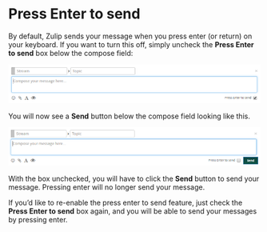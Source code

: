 # Press Enter to send

By default, Zulip sends your message when you press enter (or return) on your keyboard. If you want to turn this off, simply uncheck the **Press Enter to send** box below the compose field:

![Box checked](/static/images/help/enter-box-checked.png)

You will now see a **Send** button below the compose field looking like this.

![Box unchecked](/static/images/help/enter-box-unchecked.png)

With the box unchecked, you will have to click the **Send** button to send your message. Pressing enter will no longer send your message.

If you’d like to re-enable the press enter to send feature, just check the **Press Enter to send** box again, and you will be able to send your messages by pressing enter.
